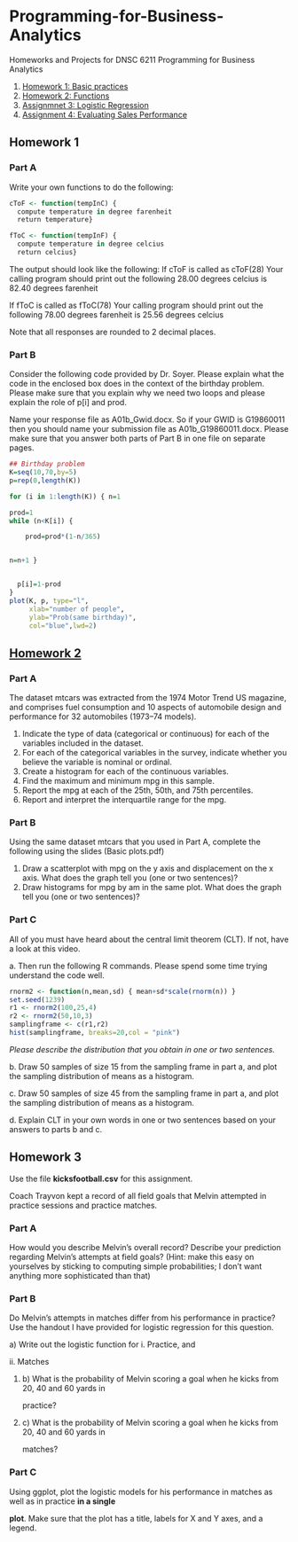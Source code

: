 # Programming-for-Business-Analytics
Homeworks and Projects for DNSC 6211 Programming for Business Analytics

1. [Homework 1: Basic practices](https://github.com/Abby7LIU/Programming-for-Business-Analytics/blob/master/Homework1.R)
2. [Homework 2: Functions](https://github.com/Abby7LIU/Programming-for-Business-Analytics/blob/master/A02a_G44206031.R)
3. [Assignmnet 3: Logistic Regression](https://github.com/Abby7LIU/Programming-for-Business-Analytics/blob/master/Assignment%203:%20Melvin’s%20Performance%20Anaylsis.pdf)
4. [Assignment 4: Evaluating Sales Performance](https://github.com/Abby7LIU/Programming-for-Business-Analytics/blob/master/A04_G44206031.Rmd)

## Homework 1

### Part A

 Write your own functions to do the following: 

```R
cToF <- function(tempInC) {
  compute temperature in degree farenheit
  return temperature}
```



```R
fToC <- function(tempInF) {
  compute temperature in degree celcius
  return celcius} 
```


The output should look like the following:
 If cToF is called as
 cToF(28)
 Your calling program should print out the following
 28.00 degrees celcius is 82.40 degrees farenheit 

If fToC is called as
 fToC(78)
 Your calling program should print out the following
 78.00 degrees farenheit is 25.56 degrees celcius 

Note that all responses are rounded to 2 decimal places. 


### Part B 

Consider the following code provided by Dr. Soyer. Please explain what the code in the enclosed box does in the context of the birthday problem. Please make sure that you explain why we need two loops and please explain the role of p[i] and prod. 

Name your response file as A01b_Gwid.docx. So if your GWID is G19860011 then you should name your submission file as A01b_G19860011.docx. Please make sure that you answer both parts of Part B in one file on separate pages. 

```R
## Birthday problem
K=seq(10,70,by=5)
p=rep(0,length(K))

for (i in 1:length(K)) { n=1 

prod=1
while (n<K[i]) { 

    prod=prod*(1-n/365)


n=n+1 } 


  p[i]=1-prod
}
plot(K, p, type="l",
     xlab="number of people",
     ylab="Prob(same birthday)",
     col="blue",lwd=2)
```


## [Homework 2](https://github.com/Abby7LIU/Programming-for-Business-Analytics/blob/master/A02a_G44206031.R)

### Part A

The dataset mtcars was extracted from the 1974 Motor Trend US magazine, and comprises fuel consumption and 10 aspects of automobile design and performance for 32 automobiles (1973–74 models). 

1. Indicate the type of data (categorical or continuous) for each of the variables included in the dataset. 
2. For each of the categorical variables in the survey, indicate whether you believe the variable is nominal or ordinal. 
3. Create a histogram for each of the continuous variables. 
4. Find the maximum and minimum mpg in this sample. 
5. Report the mpg at each of the 25th, 50th, and 75th percentiles. 
6. Report and interpret the interquartile range for the mpg. 

### Part B 

Using the same dataset mtcars that you used in Part A, complete the following using the slides (Basic plots.pdf) 

1. Draw a scatterplot with mpg on the y axis and displacement on the x axis. What does the graph tell you (one or two sentences)? 
2. Draw histograms for mpg by am in the same plot. What does the graph tell you (one or two sentences)? 

### Part C 

All of you must have heard about the central limit theorem (CLT). If not, have a look at this video. 

a. Then run the following R commands. Please spend some time trying understand the code well. 

```R
rnorm2 <- function(n,mean,sd) { mean+sd*scale(rnorm(n)) }
set.seed(1239)
r1 <- rnorm2(100,25,4)
r2 <- rnorm2(50,10,3)
samplingframe <- c(r1,r2)
hist(samplingframe, breaks=20,col = "pink")
```

_Please describe the distribution that you obtain in one or two sentences._

b. Draw 50 samples of size 15 from the sampling frame in part a, and plot the sampling distribution of means as a histogram. 

c. Draw 50 samples of size 45 from the sampling frame in part a, and plot the sampling distribution of means as a histogram. 

d. Explain CLT in your own words in one or two sentences based on your answers to parts b and c. 

## Homework 3

 Use the file **kicksfootball.csv** for this assignment. 

Coach Trayvon kept a record of all field goals that Melvin attempted in practice sessions and practice matches. 

### Part A

How would you describe Melvin’s overall record? Describe your prediction regarding Melvin’s attempts at field goals? (Hint: make this easy on yourselves by sticking to computing simple probabilities; I don’t want anything more sophisticated than that) 

### Part B

Do Melvin’s attempts in matches differ from his performance in practice? Use the handout I have provided for logistic regression for this question. 

a) Write out the logistic function for i. Practice, and 

ii. Matches 

1. b)  What is the probability of Melvin scoring a goal when he kicks from 20, 40 and 60 yards in 

   practice? 

2. c)  What is the probability of Melvin scoring a goal when he kicks from 20, 40 and 60 yards in 

   matches? 

### Part C

Using ggplot, plot the logistic models for his performance in matches as well as in practice **in a single** 

**plot**. Make sure that the plot has a title, labels for X and Y axes, and a legend. 



